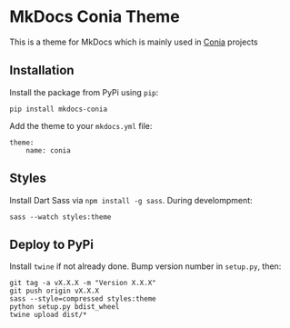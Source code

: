 MkDocs Conia Theme
==================

This is a theme for MkDocs which is mainly used in [Conia](https://conia.dev) projects 

## Installation

Install the package from PyPi using `pip`:

    pip install mkdocs-conia

Add the theme to your `mkdocs.yml` file:

    theme:
        name: conia

## Styles

Install Dart Sass via `npm install -g sass`. During develompment:

    sass --watch styles:theme

## Deploy to PyPi

Install `twine` if not already done. Bump version number in `setup.py`, then:

    git tag -a vX.X.X -m "Version X.X.X"
    git push origin vX.X.X
    sass --style=compressed styles:theme
    python setup.py bdist_wheel
    twine upload dist/*
